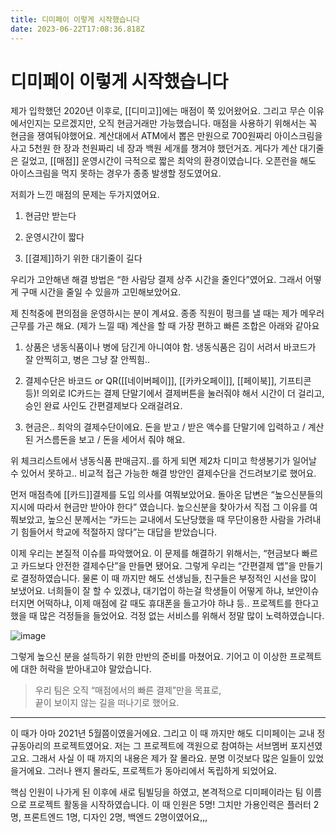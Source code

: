 ```yaml
---
title: 디미페이 이렇게 시작했습니다
date: 2023-06-22T17:08:36.818Z
---
```


# 디미페이 이렇게 시작했습니다

제가 입학했던 2020년 이후로, [[디미고]]에는 매점이 쭉 있어왔어요. 그리고 무슨 이유에서인지는 모르겠지만, 오직 현금거래만 가능했습니다. 매점을 사용하기 위해서는 꼭 현금을 쟁여둬야했어요. 계산대에서 ATM에서 뽑은 만원으로 700원짜리 아이스크림을 사고 5천원 한 장과 천원짜리 네 장과 백원 세개를 챙겨야 했던거죠. 게다가 계산 대기줄은 길었고, [[매점]] 운영시간이 극적으로 짧은 최악의 환경이였습니다. 오픈런을 해도 아이스크림을 먹지 못하는 경우가 종종 발생할 정도였어요.

저희가 느낀 매점의 문제는 두가지였어요.

1. 현금만 받는다

2. 운영시간이 짧다

3. [[결제]]하기 위한 대기줄이 길다

우리가 고안해낸 해결 방법은 “한 사람당 결제 상주 시간을 줄인다”였어요. 그래서 어떻게 구매 시간을 줄일 수 있을까 고민해보았어요.

제 친척중에 편의점을 운영하시는 분이 계셔요. 종종 직원이 펑크를 낼 때는 제가 메우러 근무를 가곤 해요. (제가 느낄 때) 계산을 할 때 가장 편하고 빠른 조합은 아래와 같아요

1. 상품은 냉동식품이나 병에 담긴게 아니여야 함. 냉동식품은 김이 서려서 바코드가 잘 안찍히고, 병은 그냥 잘 안찍힘..

2. 결제수단은 바코드 or QR([[네이버페이]], [[카카오페이]], [[페이북]], 기프티콘 등)! 의외로 IC카드는 결제 단말기에서 결제버튼을 눌러줘야 해서 시간이 더 걸리고, 승인 완료 사인도 간편결제보다 오래걸려요.

3. 현금은.. 최악의 결제수단이에요. 돈을 받고 / 받은 액수를 단말기에 입력하고 / 계산된 거스름돈을 보고 / 돈을 세어서 줘야 해요.

위 체크리스트에서 냉동식품 판매금지..를 하게 되면 제2차 디미고 학생봉기가 일어날 수 있어서 못하고.. 비교적 접근 가능한 해결 방안인 결제수단을 건드려보기로 했어요.

먼저 매점측에 [[카드]]결제를 도입 의사를 여쭤보았어요. 돌아온 답변은 “높으신분들의 지시에 따라서 현금만 받아야 한다” 였습니다. 높으신분을 찾아가서 직접 그 이유를 여쭤보았고, 높으신 분께서는 “카드는 교내에서 도난당했을 때 무단이용한 사람을 가려내기 힘들어서 학교에 적절하지 않다”는 대답을 받았습니다.

이제 우리는 본질적 이슈를 파악했어요. 이 문제를 해결하기 위해서는, “현금보다 빠르고 카드보다 안전한 결제수단”을 만들면 됐어요. 그렇게 우리는 “간편결제 앱”을 만들기로 결정하였습니다. 물론 이 때 까지만 해도 선생님들, 친구들은 부정적인 시선을 많이 보냈어요. 너희들이 잘 할 수 있겠냐, 대기업이 하는걸 학생들이 어떻게 하냐, 보안이슈 터지면 어떡하냐, 이제 매점에 갈 때도 휴대폰을 들고가야 하냐 등.. 프로젝트를 한다고 했을 때 많은 걱정들을 들었어요. 걱정 없는 서비스를 위해서 정말 많이 노력하였습니다.

![image](../images/203571754-41dba341-ae30-4cc3-9c3a-b04fdd7865f5.png)

그렇게 높으신 분을 설득하기 위한 만반의 준비를 마쳤어요. 기어고 이 이상한 프로젝트에 대한 허락을 받아내고야 말았습니다.

> 우리 팀은 오직 “매점에서의 빠른 결제”만을 목표로,\
> 끝이 보이지 않는 길을 떠나기로 했어요.

---

이 때가 아마 2021년 5월쯤이였을거에요. 그리고 이 때 까지만 해도 디미페이는 교내 정규동아리의 프로젝트였어요. 저는 그 프로젝트에 객원으로 참여하는 서브멤버 포지션였고요. 그래서 사실 이 때 까지의 내용은 제가 잘 몰라요. 분명 이것보다 많은 일들이 있었을거에요. 그러나 왠지 몰라도, 프로젝트가 동아리에서 독립하게 되었어요.

핵심 인원이 나가게 된 이후에 새로 팀빌딩을 하였고, 본격적으로 디미페이라는 팀 이름으로 프로젝트 활동을 시작하였습니다. 이 때 인원은 5명! 그치만 가용인력은 플러터 2명, 프론트엔드 1명, 디자인 2명, 백엔드 2명이였어요,,,

